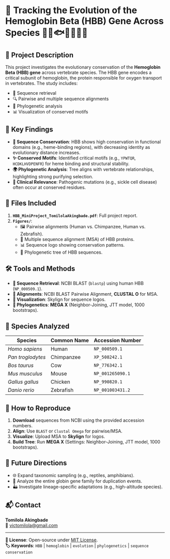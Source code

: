 # 🧬 Tracking the Evolution of the Hemoglobin Beta (HBB) Gene Across Species 🧑‍🦰🐟🐄🐒🐔🐁 
## 📝 Project Description  
This project investigates the evolutionary conservation of the **Hemoglobin Beta (HBB) gene** across vertebrate species. The HBB gene encodes a critical subunit of hemoglobin, the protein responsible for oxygen transport in vertebrates. The study includes:  
- 🧩 Sequence retrieval  
- 🔍 Pairwise and multiple sequence alignments  
- 🌳 Phylogenetic analysis  
- 📊 Visualization of conserved motifs  

## 🔑 Key Findings  
- **🧬 Sequence Conservation**: HBB shows high conservation in functional domains (e.g., heme-binding regions), with decreasing identity as evolutionary distance increases.  
- **✨ Conserved Motifs**: Identified critical motifs (e.g., `YPWTQR`, `HCDKLHVDPENFR`) for heme binding and structural stability.  
- **🌍 Phylogenetic Analysis**: Tree aligns with vertebrate relationships, highlighting strong purifying selection.  
- **🏥 Clinical Relevance**: Pathogenic mutations (e.g., sickle cell disease) often occur at conserved residues.  

## 📂 Files Included  
1. **`HBB_MiniProject_TomilolaAkingbade.pdf`**: Full project report.  
2. **`Figures/`**:  
   - 🖼️ Pairwise alignments (Human vs. Chimpanzee, Human vs. Zebrafish).  
   - 🧬 Multiple sequence alignment (MSA) of HBB proteins.  
   - 📊 Sequence logo showing conservation patterns.  
   - 🌳 Phylogenetic tree of HBB sequences.  

## 🛠️ Tools and Methods  
- **🔎 Sequence Retrieval**: NCBI BLAST (`blastp`) using human HBB (`NP_000509.1`).  
- **📏 Alignments**: NCBI BLAST Pairwise Alignment, **CLUSTAL O** for MSA.  
- **🎨 Visualization**: Skylign for sequence logos.  
- **🌳 Phylogenetics**: **MEGA X** (Neighbor-Joining, JTT model, 1000 bootstraps).  

## 🐾 Species Analyzed  
| Species          | Common Name     | Accession Number     |
|------------------|-----------------|----------------------|
| *Homo sapiens*   | Human           | `NP_000509.1`        |
| *Pan troglodytes*| Chimpanzee      | `XP_508242.1`        |
| *Bos taurus*     | Cow             | `NP_776342.1`        |
| *Mus musculus*   | Mouse           | `NP_001265090.1`     |
| *Gallus gallus*  | Chicken         | `NP_990820.1`        |
| *Danio rerio*    | Zebrafish       | `NP_001003431.2`     |

## 🔄 How to Reproduce  
1. **Download** sequences from NCBI using the provided accession numbers.  
2. **Align**: Use `BLAST` or `Clustal Omega` for pairwise/MSA.  
3. **Visualize**: Upload MSA to **Skylign** for logos.  
4. **Build Tree**: Run **MEGA X** (Settings: Neighbor-Joining, JTT model, 1000 bootstraps).  

## 🚀 Future Directions  
- 🌐 Expand taxonomic sampling (e.g., reptiles, amphibians).  
- 🔄 Analyze the entire globin gene family for duplication events.  
- 🏜️ Investigate lineage-specific adaptations (e.g., high-altitude species).  

## 📬 Contact  
**Tomilola Akingbade**  
📧 victomilola@gmail.com
  

---  
**📜 License**: Open-source under [MIT License](LICENSE).  
**🏷️ Keywords**: `HBB` | `hemoglobin` | `evolution` | `phylogenetics` | `sequence conservation`  
